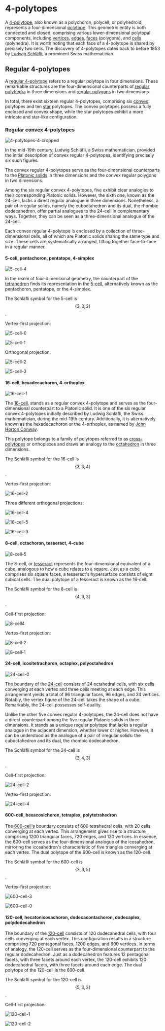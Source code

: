 # 4-polytopes

A [4-polytope](https://en.wikipedia.org/wiki/4-polytope), also known as a polychoron, polycell, or polyhedroid, represents a four-dimensional [polytope](https://en.wikipedia.org/wiki/Polytope). This geometric entity is both connected and closed, comprising various lower-dimensional polytopal components, including [vertices](https://en.wikipedia.org/wiki/Vertex_(geometry)), [edges](https://en.wikipedia.org/wiki/Edge_(geometry)), [faces](https://en.wikipedia.org/wiki/Face_(geometry)) (polygons), and [cells](https://en.wikipedia.org/wiki/Cell_(mathematics)) (polyhedra). It is worth noting that each face of a 4-polytope is shared by precisely two cells. The discovery of 4-polytopes dates back to before 1853 by [Ludwig Schläfli](https://en.wikipedia.org/wiki/Ludwig_Schl%C3%A4fli), a prominent Swiss mathematician.


## Regular 4-polytopes

A [regular 4-polytope](https://en.wikipedia.org/wiki/Regular_4-polytope) refers to a regular polytope in four dimensions. These remarkable structures are the four-dimensional counterparts of [regular polyhedra](https://en.wikipedia.org/wiki/Regular_polyhedron) in three dimensions and [regular polygons](https://en.wikipedia.org/wiki/Regular_polygon) in two dimensions.

In total, there exist sixteen regular 4-polytopes, comprising six [convex](https://en.wikipedia.org/wiki/Convex_polytope) polytopes and ten [star](https://en.wikipedia.org/wiki/Star_polytope) polytopes. The convex polytopes possess a fully enclosed and convex shape, while the star polytopes exhibit a more intricate and star-like configuration.


### Regular convex 4-polytopes

![4-polytopes-4-cropped](https://github.com/newell/newell.github.io/assets/4163356/f1e6072e-9af3-455e-8cc2-a907b041bd7b)

In the mid-19th century, Ludwig Schläfli, a Swiss mathematician, provided the initial description of convex regular 4-polytopes, identifying precisely six such figures.

The convex regular 4-polytopes serve as the four-dimensional counterparts to the [Platonic solids](https://en.wikipedia.org/wiki/Platonic_solid) in three dimensions and the convex regular polygons in two dimensions.

Among the six regular convex 4-polytopes, five exhibit clear analogies to their corresponding Platonic solids. However, the sixth one, known as the 24-cell, lacks a direct regular analogue in three dimensions. Nonetheless, a pair of irregular solids, namely the cuboctahedron and its dual, the rhombic dodecahedron, offer partial analogues to the 24-cell in complementary ways. Together, they can be seen as a three-dimensional analogue of the 24-cell.

Each convex regular 4-polytope is enclosed by a collection of three-dimensional cells, all of which are Platonic solids sharing the same type and size. These cells are systematically arranged, fitting together face-to-face in a regular manner.


#### 5-cell, pentachoron, pentatope, 4-simplex

![5-cell-4](https://github.com/newell/newell.github.io/assets/4163356/476e92ec-02b8-4319-8bd9-3ce24edf9a15)

In the realm of four-dimensional geometry, the counterpart of the [tetrahedron](https://en.wikipedia.org/wiki/Tetrahedron) finds its representation in the [5-cell](https://en.wikipedia.org/wiki/5-cell), alternatively known as the pentachoron, pentatope, or the 4-simplex.

The Schläfli symbol for the 5-cell is $$\{3,3,3\}$$.

Vertex-first projection:

![5-cell-0](https://github.com/newell/newell.github.io/assets/4163356/aae80f53-a1d5-4d1c-bf22-fba48314cb10)

![5-cell-1](https://github.com/newell/newell.github.io/assets/4163356/65224929-24c5-4d92-bbdf-58e3e4ac9738)

Orthogonal projection:

![5-cell-2](https://github.com/newell/newell.github.io/assets/4163356/274038ef-21b2-40d0-ade2-1c86a4af276b)

![5-cell-3](https://github.com/newell/newell.github.io/assets/4163356/40f5f842-8d51-48cb-9db0-94ca4438ca8d)


#### 16-cell, hexadecachoron, 4-orthoplex

![16-cell-1](https://github.com/newell/newell.github.io/assets/4163356/0b99ef8e-31ec-456c-8ef6-fb5139e7ede2)

The [16-cell](https://en.wikipedia.org/wiki/16-cell), stands as a regular convex 4-polytope and serves as the four-dimensional counterpart to a Platonic solid. It is one of the six regular convex 4-polytopes initially described by Ludwig Schläfli, the Swiss mathematician, during the mid-19th century. Additionally, it is alternatively known as the hexadecachoron or the 4-orthoplex, as named by [John Horton Conway](https://en.wikipedia.org/wiki/John_Horton_Conway).

This polytope belongs to a family of polytopes referred to as [cross-polytopes](https://en.wikipedia.org/wiki/Cross-polytope) or orthoplexes and draws an analogy to the [octahedron](https://en.wikipedia.org/wiki/Octahedron) in three dimensions.

The Schläfli symbol for the 16-cell is $$\{3,3,4\}$$.

Vertex-first projection:

![16-cell-2](https://github.com/newell/newell.github.io/assets/4163356/afa432b3-c29b-4093-990b-8540b56bcfa4)

Three different orthogonal projections:

![16-cell-4](https://github.com/newell/newell.github.io/assets/4163356/767c352b-6d01-42ef-aeaa-454570644a5b)

![16-cell-5](https://github.com/newell/newell.github.io/assets/4163356/1932990e-0494-4eb9-966b-b08a7cf05d4d)

![16-cell-3](https://github.com/newell/newell.github.io/assets/4163356/4891e091-319a-4af2-ae39-df8b1c94465c)


#### 8-cell, octachoron, tesseract, 4-cube

![8-cell-5](https://github.com/newell/newell.github.io/assets/4163356/9757dab6-44f3-4835-9821-a4e23c9864d5)

The 8-cell, or [tesseract](https://en.wikipedia.org/wiki/Tesseract) represents the four-dimensional equivalent of a cube, analogous to how a cube relates to a square. Just as a cube comprises six square faces, a tesseract's hypersurface consists of eight cubical cells. The dual polytope of a tesseract is known as the 16-cell.

The Schläfli symbol for the 8-cell is $$\{4,3,3\}$$.

Cell-first projection:

![8-cell4](https://github.com/newell/newell.github.io/assets/4163356/7d3b4d72-20c1-49e3-9007-15859991de57)

Vertex-first projection:

![8-cell-2](https://github.com/newell/newell.github.io/assets/4163356/2b3b9cf0-7e3d-451e-b286-15d61d589854)

![8-cell-1](https://github.com/newell/newell.github.io/assets/4163356/d45861ae-a60d-4961-9d33-72eec0d74ab4)


#### 24-cell, icositetrachoron, octaplex, polyoctahedron

![24-cell-0](https://github.com/newell/newell.github.io/assets/4163356/8275959d-81f7-46b0-a751-6ddd1ed418c7)

The boundary of the [24-cell](https://en.wikipedia.org/wiki/24-cell) consists of 24 octahedral cells, with six cells converging at each vertex and three cells meeting at each edge. This arrangement yields a total of 96 triangular faces, 96 edges, and 24 vertices. Notably, the vertex figure of the 24-cell takes the shape of a cube. Remarkably, the 24-cell possesses self-duality.

Unlike the other five convex regular 4-polytopes, the 24-cell does not have a direct counterpart among the five regular Platonic solids in three dimensions. It stands as a unique regular polytope that lacks a regular analogue in the adjacent dimension, whether lower or higher. However, it can be understood as the analogue of a pair of irregular solids: the cuboctahedron and its dual, the rhombic dodecahedron.

The Schläfli symbol for the 24-cell is $$\{3,4,3\}$$.

Cell-first projection:

![24-cell-2](https://github.com/newell/newell.github.io/assets/4163356/5a3612bf-b47a-4f27-905a-5d0787cd7f41)

Vertex-first projection:

![24-cell-4](https://github.com/newell/newell.github.io/assets/4163356/c64c7006-2dc4-42c0-bf59-8ca8390cdf67)


#### 600-cell, hexacosichoron, tetraplex, polytetrahedron

The [600-cell's](https://en.wikipedia.org/wiki/600-cell) boundary consists of 600 tetrahedral cells, with 20 cells converging at each vertex. This arrangement gives rise to a structure comprising 1200 triangular faces, 720 edges, and 120 vertices. In essence, the 600-cell serves as the four-dimensional analogue of the icosahedron, mirroring the icosahedron's characteristic of five triangles converging at each vertex. The dual polytope of the 600-cell is known as the 120-cell.

The Schläfli symbol for the 600-cell is $$\{3,3,5\}$$.

Vertex-first projection:

![600-cell-3](https://github.com/newell/newell.github.io/assets/4163356/0d98c62c-73c1-44f7-9498-efa0d3f5ac55)

![600-cell-0](https://github.com/newell/newell.github.io/assets/4163356/b3291df4-0df6-48fa-bed2-484388a5b97c)


#### 120-cell, hecatonicosachoron, dodecacontachoron, dodecaplex, polydodecahedron

The boundary of the [120-cell](https://en.wikipedia.org/wiki/120-cell) consists of 120 dodecahedral cells, with four cells converging at each vertex. This configuration results in a structure comprising 720 pentagonal faces, 1200 edges, and 600 vertices. In terms of analogy, the 120-cell serves as the four-dimensional counterpart to the regular dodecahedron. Just as a dodecahedron features 12 pentagonal facets, with three facets around each vertex, the 120-cell exhibits 120 dodecahedral facets, with three facets around each edge. The dual polytope of the 120-cell is the 600-cell.

The Schläfli symbol for the 120-cell is $$\{5,3,3\}$$.

Cell-first projection:

![120-cell-1](https://github.com/newell/newell.github.io/assets/4163356/a688338c-ad49-40e1-96a8-8f7ee3d9621e)

![120-cell-2](https://github.com/newell/newell.github.io/assets/4163356/a10eb823-618a-4fb4-a5d6-8fe39a8928b4)
